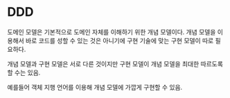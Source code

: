 # DDD

도메인 모델은 기본적으로 도메인 자체를 이해하기 위한 개념 모델이다. 개념 모델을 이용해서 바로 코드를 성할 수 있는 것은 아니기에 구현 기술에 맞는 구현 모델이 따로 필요하다.

개념 모델과 구현 모델은 서로 다른 것이지만 구현 모델이 개념 모델을 최대한 따르도록 할 수는 있음.

예를들어 객체 지행 언어를 이용해 개념 모델에 가깝게 구현할 수 있음.



